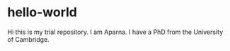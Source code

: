 # hello-world
Hi this is my trial repository. I am Aparna. I have a PhD from the University of Cambridge.


